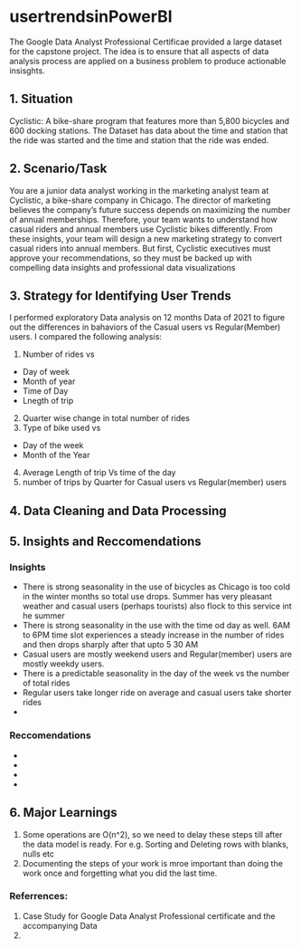 # usertrendsinPowerBI

The Google Data Analyst Professional Certificae provided a large dataset for the capstone project. The idea is to ensure that all aspects of data analysis process are applied on a business problem to produce actionable insisghts.

## 1. Situation
Cyclistic: A bike-share program that features more than 5,800 bicycles and 600 docking stations. The Dataset has data about the time and station that the ride was started and the time and station that the ride was ended. 
## 2. Scenario/Task
You are a junior data analyst working in the marketing analyst team at Cyclistic, a bike-share company in Chicago. The director
of marketing believes the company’s future success depends on maximizing the number of annual memberships. Therefore,
your team wants to understand how casual riders and annual members use Cyclistic bikes differently. From these insights,
your team will design a new marketing strategy to convert casual riders into annual members. But first, Cyclistic executives
must approve your recommendations, so they must be backed up with compelling data insights and professional data
visualizations

## 3. Strategy for Identifying User Trends
I performed exploratory Data analysis on 12 months Data of 2021 to figure out the differences in bahaviors of the Casual users vs Regular(Member) users.
I compared the following analysis:

1. Number of rides vs
- Day of week
- Month of year
- Time of Day
- Lnegth of trip
2. Quarter wise change in total number of rides
3. Type of bike used vs
- Day of the week
- Month of the Year
4. Average Length of trip Vs time of the day
5. number of trips by Quarter for Casual users vs Regular(member) users 


## 4. Data Cleaning and Data Processing

## 5. Insights and Reccomendations

### Insights
- There is strong seasonality in the use of bicycles as Chicago is too cold in the winter months so total use drops. Summer has very pleasant weather and casual users (perhaps tourists) also flock to this service int he summer
- There is strong seasonality in the use with the time od day as well. 6AM to 6PM time slot experiences a steady increase in the number of rides and then drops sharply after that upto 5 30 AM
- Casual users are mostly weekend users and Regular(member) users are mostly weekdy users.
- There is a predictable seasonality in the day of the week vs the number of total rides
- Regular users take longer ride on average and casual users take shorter rides
- 

### Reccomendations
-
-
-
-

## 6. Major Learnings
1. Some operations are O(n^2), so we need to delay these steps till after the data model is ready. For e.g. Sorting and Deleting rows with blanks, nulls etc
2. Documenting the steps of your work is mroe important than doing the work once and forgetting what you did the last time.


### Referrences: 
1. Case Study for Google Data Analyst  Professional certificate and the accompanying Data
2. 
